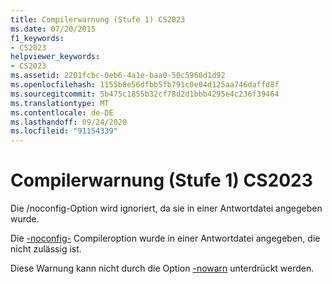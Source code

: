 ```yaml
---
title: Compilerwarnung (Stufe 1) CS2023
ms.date: 07/20/2015
f1_keywords:
- CS2023
helpviewer_keywords:
- CS2023
ms.assetid: 2201fcbc-0eb6-4a1e-baa0-50c5968d1d92
ms.openlocfilehash: 1155b8e56dfbb5fb791c0e04d125aa746daffd8f
ms.sourcegitcommit: 5b475c1855b32cf78d2d1bbb4295e4c236f39464
ms.translationtype: MT
ms.contentlocale: de-DE
ms.lasthandoff: 09/24/2020
ms.locfileid: "91154339"
---
```

# <a name="compiler-warning-level-1-cs2023"></a>Compilerwarnung (Stufe 1) CS2023

Die /noconfig-Option wird ignoriert, da sie in einer Antwortdatei angegeben wurde.  
  
 Die [-noconfig-](../language-reference/compiler-options/noconfig-compiler-option.md) Compileroption wurde in einer Antwortdatei angegeben, die nicht zulässig ist.  
  
 Diese Warnung kann nicht durch die Option [-nowarn](../language-reference/compiler-options/nowarn-compiler-option.md) unterdrückt werden.
